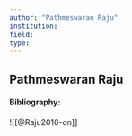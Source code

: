 ```yaml
---
author: "Pathmeswaran Raju"
institution:
field:
type:
---
```


## Pathmeswaran Raju
#### Bibliography:

![[@Raju2016-on]]